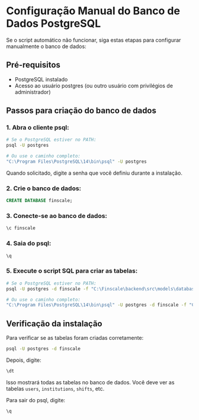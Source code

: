 # Configuração Manual do Banco de Dados PostgreSQL

Se o script automático não funcionar, siga estas etapas para configurar manualmente o banco de dados:

## Pré-requisitos
- PostgreSQL instalado
- Acesso ao usuário postgres (ou outro usuário com privilégios de administrador)

## Passos para criação do banco de dados

### 1. Abra o cliente psql:

```bash
# Se o PostgreSQL estiver no PATH:
psql -U postgres

# Ou use o caminho completo:
"C:\Program Files\PostgreSQL\14\bin\psql" -U postgres
```

Quando solicitado, digite a senha que você definiu durante a instalação.

### 2. Crie o banco de dados:

```sql
CREATE DATABASE finscale;
```

### 3. Conecte-se ao banco de dados:

```sql
\c finscale
```

### 4. Saia do psql:

```sql
\q
```

### 5. Execute o script SQL para criar as tabelas:

```bash
# Se o PostgreSQL estiver no PATH:
psql -U postgres -d finscale -f "C:\Finscale\backend\src\models\database.sql"

# Ou use o caminho completo:
"C:\Program Files\PostgreSQL\14\bin\psql" -U postgres -d finscale -f "C:\Finscale\backend\src\models\database.sql"
```

## Verificação da instalação

Para verificar se as tabelas foram criadas corretamente:

```bash
psql -U postgres -d finscale
```

Depois, digite:

```sql
\dt
```

Isso mostrará todas as tabelas no banco de dados. Você deve ver as tabelas `users`, `institutions`, `shifts`, etc.

Para sair do psql, digite:

```sql
\q
``` 